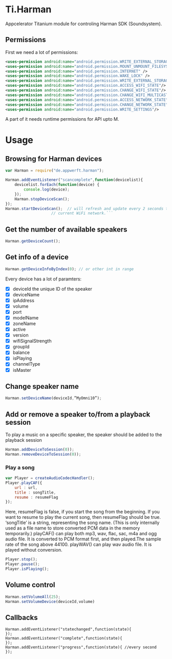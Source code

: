 # Ti.Harman

Appcelerator Titanium module for controling Harman SDK (Soundsystem).

## Permissions

First we need a lot of permissions:

```xml
<uses-permission android:name="android.permission.WRITE_EXTERNAL_STORAGE"/>
<uses-permission android:name="android.permission.MOUNT_UNMOUNT_FILESYSTEMS"/>
<uses-permission android:name="android.permission.INTERNET" />
<uses-permission android:name="android.permission.WAKE_LOCK" />
<uses-permission android:name="android.permission.WRITE_EXTERNAL_STORAGE"/>
<uses-permission android:name="android.permission.ACCESS_WIFI_STATE"/>
<uses-permission android:name="android.permission.CHANGE_WIFI_STATE"/>
<uses-permission android:name="android.permission.CHANGE_WIFI_MULTICAST_STATE"/>
<uses-permission android:name="android.permission.ACCESS_NETWORK_STATE"/>
<uses-permission android:name="android.permission.CHANGE_NETWORK_STATE"/>
<uses-permission android:name="android.permission.WRITE_SETTINGS"/>
```
A part of it needs runtime permissions for API upto M.

# Usage

## Browsing for Harman devices
```javascript
var Harman = require("de.appwerft.harman");

Harman.addEventListener("scancomplete",function(devicelist){
    devicelist.forEach(function(device) {
        console.log(device);
    });
    Harman.stopDeviceScan();
});
Harman.startDeviceScan();  // will refresh and update every 2 seconds the status of the devices in the
                    // current WiFi network.```
```
## Get the number of available speakers
```javascript
Harman.getDeviceCount();
```
## Get info of a device

```javascript
Harman.getDeviceInfoByIndex(0); // or other int in range
```
Every device has a lot of paramters:
- [x] deviceId      the unique ID of the speaker
- [x] deviceName
- [x] ipAddress
- [x] volume
- [x] port
- [x] modelName
- [x] zoneName
- [x] active
- [x] version
- [x] wifiSignalStrength
- [x] groupId
- [x] balance
- [x] isPlaying
- [x] channelType
- [x] isMaster

## Change speaker name
```javascript
Harman.setDeviceName(deviceId,”MyOmni10”);
```
## Add or remove a speaker to/from a playback session
To play a music on a specific speaker, the speaker should be added to the playback session

```javascript
Harman.addDeviceToSession(0));
Harman.removeDeviceToSession(0));
```
### Play a  song 
```javascript
var Player = createAudioCodecHandler();
Player.playCAF({
    url : url,
    title : songTitle,
    resume : resumeFlag
});
```
Here, resumeFlag is false, if you start the song from the beginning. If you want to resume to play the
current song, then resumeFlag should be true. ‘songTitle’ is a string, representing the song name. (This
is only internally used as a file name to store converted PCM data in the memory temporarily.)
playCAF() can play both mp3, wav, flac, sac, m4a and ogg audio file. It is converted to PCM format
first, and then played.The sample rate of the song above 44100.
playWAV() can play wav audio file. It is played without conversion.

```javascript
Player.stop();
Player.pause();
Player.isPlaying();
```
## Volume control
```javascript
Harman.setVolumeAll(25);
Harman.setVolumeDevice(deviceId,volume)
```

## Callbacks
```javascriptt
Harman.addEventListener("statechanged",function(state){
});
Harman.addEventListener("complete",function(state){
});
Harman.addEventListener("progress",function(state){ //every second
});

```


```
